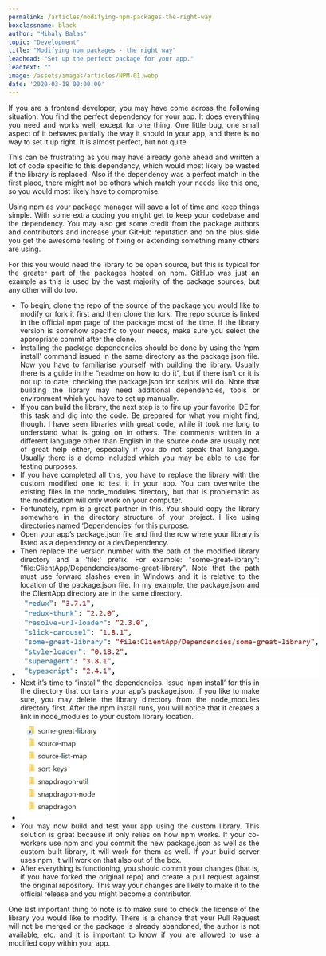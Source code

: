 ```yaml
---
permalink: /articles/modifying-npm-packages-the-right-way
boxclassname: black
author: "Mihaly Balas"
topic: "Development"
title: "Modifying npm packages - the right way"
leadhead: "Set up the perfect package for your app."
leadtext: ""
image: /assets/images/articles/NPM-01.webp
date: '2020-03-18 00:00:00'
---
```


<div class="arttext" style="text-align:justify;">
<p>If you are a frontend developer, you may have come across the following situation. You find the perfect dependency for your app. It does everything you need and works well, except for one thing. One little bug, one small aspect of it behaves partially the way it should in your app, and there is no way to set it up right. It is almost perfect, but not quite.</p>

<p>This can be frustrating as you may have already gone ahead and written a lot of code specific to this dependency, which would most likely be wasted if the library is replaced. Also if the dependency was a perfect match in the first place, there might not be others which match your needs like this one, so you would most likely have to compromise.</p>

<p>Using npm as your package manager will save a lot of time and keep things simple. With some extra coding you might get to keep your codebase and the dependency. You may also get some credit from the package authors and contributors and increase your GitHub reputation and on the plus side you get the awesome feeling of fixing or extending something many others are using. </p>

<p>For this you would need the library to be open source, but this is typical for the greater part of the packages hosted on npm. GitHub was just an example as this is used by the vast majority of the package sources, but any other will do too.</p>

<ul class="spaced-list">
<li>To begin, clone the repo of the source of the package you would like to modify or fork it first and then clone the fork. The repo source is linked in the official npm page of the package most of the time. If the library version is somehow specific to your needs, make sure you select the appropriate commit after the clone.</li>

<li>Installing the package dependencies should be done by using the ‘npm install’ command issued in the same directory as the package.json file. Now you have to familiarise yourself with building the library. Usually there is a guide in the “readme on how to do it”, but if there isn’t or it is not up to date, checking the package.json for scripts will do. Note that building the library may need additional dependencies, tools or environment which you have to set up manually.
</li><li>If you can build the library, the next step is to fire up your favorite IDE for this task and dig into the code. Be prepared for what you might find, though. I have seen libraries with great code, while it took me long to understand what is going on in others. The comments written in a different language other than English in the source code are usually not of great help either, especially if you do not speak that language. Usually there is a demo included which you may be able to use for testing purposes.
</li><li>If you have completed all this, you have to replace the library with the custom modified one to test it in your app. You can overwrite the existing files in the node_modules directory, but that is problematic as the modification will only work on your computer.
</li><li>Fortunately, npm is a great partner in this. You should copy the library somewhere in the directory structure of your project. I like using directories named ‘Dependencies’ for this purpose. 
</li><li>Open your app’s package.json file and find the row where your library is listed as a dependency or a devDependency. 
</li><li>Then replace the version number with the path of the modified library directory and a ‘file:’ prefix. For example: "some-great-library": "file:ClientApp/Dependencies/some-great-library". Note that the path must use forward slashes even in Windows and it is relative to the location of the package.json file. In my example, the package.json and the ClientApp directory are in the same directory.
</li>
<li class="unstyled-item"><img style="max-width:600px" src="/assets/images/articles/json.webp" alt="json" />
</li>
<li>Next it’s time to “install” the dependencies. Issue ‘npm install’ for this in the directory that contains your app’s package.json. If you like to make sure, you may delete the library directory from the node_modules directory first. After the npm install runs, you will notice that it creates a link in node_modules to your custom library location.
</li>
<li class="unstyled-item"><img style="max-height:200px" src="/assets/images/articles/folders.webp" alt="folders" />
</li>
<li>You may now build and test your app using the custom library. This solution is great because it only relies on how npm works. If your co-workers use npm and you commit the new package.json as well as the custom-built library, it will work for them as well. If your build server uses npm, it will work on that also out of the box. 
</li><li>After everything is functioning, you should commit your changes (that is, if you have forked the original repo) and create a pull request against the original repository. This way your changes are likely to make it to the official release and you might become a contributor.
</li>

</ul>

<p>
One last important thing to note is to make sure to check the license of the library you would like to modify. There is a chance that your Pull Request will not be merged or the package is already abandoned, the author is not available, etc. and it is important to know if you are allowed to use a modified copy within your app.
</p>


</div>